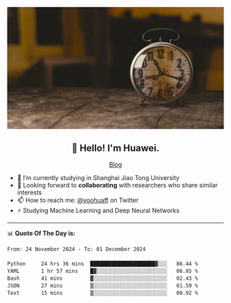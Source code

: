 <div align="center">
  <a href="https://github.com/JHW5981">
    <img src="./assets/background.jpg">
  </a>
</div>

<h2 align="center">👋 Hello! I'm Huawei.</h2>
<p align="center">
  <a href="https://blog.csdn.net/Edward__J?spm=1000.2115.3001.5343">Blog</a>
</p>


- 🔭 I’m currently studying in Shanghai Jiao Tong University
- 💬 Looking forward to **collaborating** with researchers who share similar interests
- 📫 How to reach me: [@yoohuaff](https://twitter.com/yoohuaff) on Twitter
- ⚡ Studying Machine Learning and Deep Neural Networks

-------
📊 **Quote Of The Day is:**
<!--START_SECTION:waka-->

```txt
From: 24 November 2024 - To: 01 December 2024

Python     24 hrs 36 mins  █████████████████████▓░░░   86.44 %
YAML       1 hr 57 mins    █▓░░░░░░░░░░░░░░░░░░░░░░░   06.85 %
Bash       41 mins         ▓░░░░░░░░░░░░░░░░░░░░░░░░   02.43 %
JSON       27 mins         ▒░░░░░░░░░░░░░░░░░░░░░░░░   01.59 %
Text       15 mins         ▒░░░░░░░░░░░░░░░░░░░░░░░░   00.92 %
```

<!--END_SECTION:waka-->
